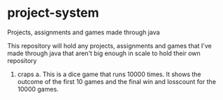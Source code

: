 # project-system
Projects, assignments and games made through java

This repository will hold any projects, assignments and games that I've made through java that
aren't big enough in scale to hold their own repository

1. craps
  a. This is a dice game that runs 10000 times. It shows the outcome of the first 10 games and 
  the final win and losscount for the 10000 games.
